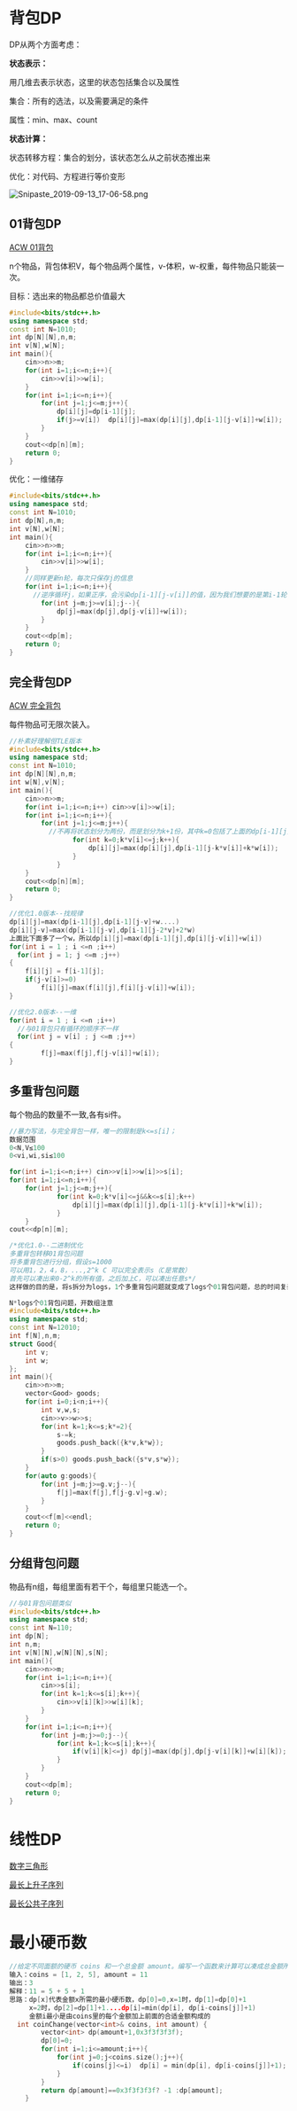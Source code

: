 # 背包DP

DP从两个方面考虑：

**状态表示：**

用几维去表示状态，这里的状态包括集合以及属性

集合：所有的选法，以及需要满足的条件

属性：min、max、count

**状态计算：**

状态转移方程：集合的划分，该状态怎么从之前状态推出来

优化：对代码、方程进行等价变形

![Snipaste_2019-09-13_17-06-58.png](https://cdn.acwing.com/media/article/image/2019/09/13/1833_e192f0d8d6-Snipaste_2019-09-13_17-06-58.png)

## 01背包DP

[ACW 01背包](https://www.acwing.com/problem/content/2/)

n个物品，背包体积V，每个物品两个属性，v-体积，w-权重，每件物品只能装一次。

目标：选出来的物品都总价值最大

```c++
#include<bits/stdc++.h>
using namespace std;
const int N=1010;
int dp[N][N],n,m;
int v[N],w[N];
int main(){
    cin>>n>>m;
    for(int i=1;i<=n;i++){
        cin>>v[i]>>w[i];
    }
    for(int i=1;i<=n;i++){
        for(int j=1;j<=m;j++){
            dp[i][j]=dp[i-1][j];
            if(j>=v[i])  dp[i][j]=max(dp[i][j],dp[i-1][j-v[i]]+w[i]);
        }
    }
    cout<<dp[n][m];
    return 0;
}
```

优化：一维储存

```c++
#include<bits/stdc++.h>
using namespace std;
const int N=1010;
int dp[N],n,m;
int v[N],w[N];
int main(){
    cin>>n>>m;
    for(int i=1;i<=n;i++){
        cin>>v[i]>>w[i];
    }
  	//同样更新n轮，每次只保存j的信息
    for(int i=1;i<=n;i++){
      //逆序循环j，如果正序，会污染dp[i-1][j-v[i]]的值，因为我们想要的是第i-1轮，但是当我们更新第i轮的时候，由于j-v[i]小于j，所以我们会先更新j-v[i]，导致它变成了dp[i][j-v[i]]，所以要倒序更新
        for(int j=m;j>=v[i];j--){
            dp[j]=max(dp[j],dp[j-v[i]]+w[i]);
        }
    }
    cout<<dp[m];
    return 0;
}
```



## 完全背包DP

[ACW 完全背包](https://www.acwing.com/problem/content/3/)

每件物品可无限次装入。

```c++
//朴素好理解但TLE版本
#include<bits/stdc++.h>
using namespace std;
const int N=1010;
int dp[N][N],n,m;
int w[N],v[N];
int main(){
    cin>>n>>m;
    for(int i=1;i<=n;i++) cin>>v[i]>>w[i];
    for(int i=1;i<=n;i++){
        for(int j=1;j<=m;j++){
          //不再将状态划分为两份，而是划分为k+1份，其中k=0包括了上面的dp[i-1][j]，上面是求两份的最大值，现在求k+1份最大值
                for(int k=0;k*v[i]<=j;k++){
                    dp[i][j]=max(dp[i][j],dp[i-1][j-k*v[i]]+k*w[i]);
                }
            }
    }
    cout<<dp[n][m];
    return 0;
}
```



```c++
//优化1.0版本--找规律
dp[i][j]=max(dp[i-1][j],dp[i-1][j-v]+w....)
dp[i][j-v]=max(dp[i-1][j-v],dp[i-1][j-2*v]+2*w)
上面比下面多了一个w，所以dp[i][j]=max(dp[i-1][j],dp[i][j-v[i]]+w[i])
for(int i = 1 ; i <=n ;i++)
  for(int j = 1; j <=m ;j++)
{
    f[i][j] = f[i-1][j];
    if(j-v[i]>=0)
        f[i][j]=max(f[i][j],f[i][j-v[i]]+w[i]);
}
```

```c++
//优化2.0版本--一维
for(int i = 1 ; i <=n ;i++)
  //与01背包只有循环的顺序不一样
  for(int j = v[i] ; j <=m ;j++)
{
        f[j]=max(f[j],f[j-v[i]]+w[i]);
}
```



## 多重背包问题

每个物品的数量不一致,各有si件。



```c++
//暴力写法，与完全背包一样，唯一的限制是k<=s[i]；
数据范围
0<N,V≤100
0<vi,wi,si≤100

for(int i=1;i<=n;i++) cin>>v[i]>>w[i]>>s[i];
for(int i=1;i<=n;i++){
    for(int j=1;j<=m;j++){
            for(int k=0;k*v[i]<=j&&k<=s[i];k++)
                dp[i][j]=max(dp[i][j],dp[i-1][j-k*v[i]]+k*w[i]);
            }
    }
cout<<dp[n][m];
```

```c++
/*优化1.0--二进制优化
多重背包转移01背包问题
将多重背包进行分组，假设s=1000
可以用1，2，4，8，...,2^k C 可以完全表示s（C是常数）
首先可以凑出来0-2^k的所有值，之后加上C，可以凑出任意s*/
这样做的目的是，将s拆分为logs，1个多重背包问题就变成了logs个01背包问题，总的时间复杂度是n*v*logs,比之前的n*v*logs低

N*logs个01背包问题，开数组注意
#include<bits/stdc++.h>
using namespace std;
const int N=12010;
int f[N],n,m;
struct Good{
    int v;
    int w;
};
int main(){
    cin>>n>>m;
    vector<Good> goods;
    for(int i=0;i<n;i++){
        int v,w,s;
        cin>>v>>w>>s;
        for(int k=1;k<=s;k*=2){
            s-=k;
            goods.push_back({k*v,k*w});
        }
        if(s>0) goods.push_back({s*v,s*w});
    }
    for(auto g:goods){
        for(int j=m;j>=g.v;j--){
            f[j]=max(f[j],f[j-g.v]+g.w);
        }
    }
    cout<<f[m]<<endl;
    return 0;
}
```

## 分组背包问题

物品有n组，每组里面有若干个，每组里只能选一个。

```c++
//与01背包问题类似
#include<bits/stdc++.h>
using namespace std;
const int N=110;
int dp[N];
int n,m;
int v[N][N],w[N][N],s[N];
int main(){
    cin>>n>>m;
    for(int i=1;i<=n;i++){
        cin>>s[i];
        for(int k=1;k<=s[i];k++){
            cin>>v[i][k]>>w[i][k];
        }
    }
    for(int i=1;i<=n;i++){
        for(int j=m;j>=0;j--){
            for(int k=1;k<=s[i];k++){
                if(v[i][k]<=j) dp[j]=max(dp[j],dp[j-v[i][k]]+w[i][k]);
            }
        }
    }
    cout<<dp[m];
    return 0;
}
```

# 线性DP

[数字三角形](https://www.acwing.com/problem/content/900/)

[最长上升子序列](https://www.acwing.com/problem/content/description/897/)

[最长公共子序列](https://www.acwing.com/problem/content/899/)

# 最小硬币数

```c++
//给定不同面额的硬币 coins 和一个总金额 amount。编写一个函数来计算可以凑成总金额所需的最少的硬币个数。如果没有任何一种硬币组合能组成总金额，返回 -1。
输入：coins = [1, 2, 5], amount = 11
输出：3 
解释：11 = 5 + 5 + 1
思路：dp[x]代表金额x所需的最小硬币数，dp[0]=0,x=1时，dp[1]=dp[0]+1
   	 x=2时，dp[2]=dp[1]+1....dp[i]=min(dp[i], dp[i-coins[j]]+1)
  	 金额i最小是由coins里的每个金额加上前面的合适金额构成的
  int coinChange(vector<int>& coins, int amount) {
        vector<int> dp(amount+1,0x3f3f3f3f);
        dp[0]=0;
        for(int i=1;i<=amount;i++){
            for(int j=0;j<coins.size();j++){
                if(coins[j]<=i)  dp[i] = min(dp[i], dp[i-coins[j]]+1);
            }
        }
        return dp[amount]==0x3f3f3f3f? -1 :dp[amount];
    }
```

